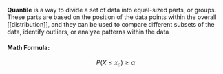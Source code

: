 **Quantile** is a way to divide a set of data into equal-sized parts, or groups. These parts are based on the position of the data points within the overall [[distribution]], and they can be used to compare different subsets of the data, identify outliers, or analyze patterns within the data

#### Math Formula:
$$
P(X \leq x_a) \geq \alpha
$$